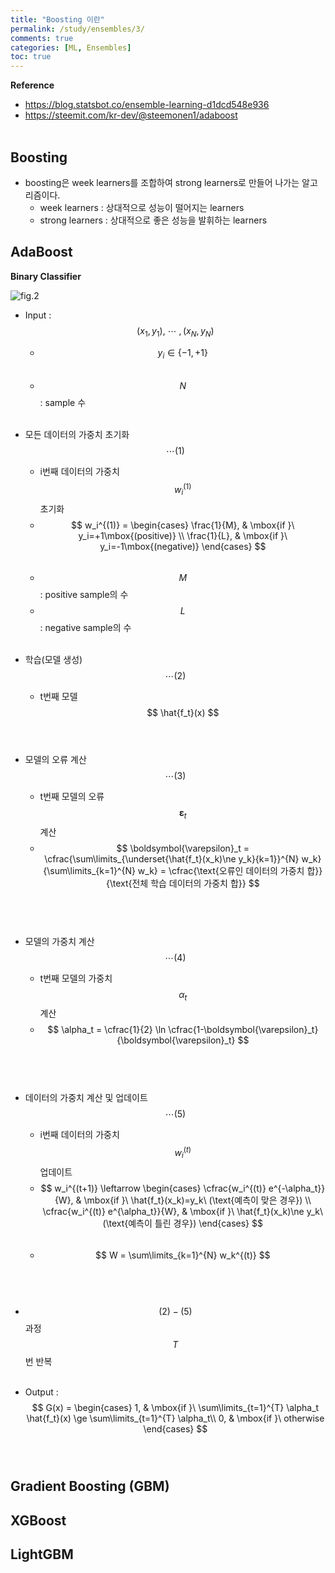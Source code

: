 ```yaml
---
title: "Boosting 이란"
permalink: /study/ensembles/3/
comments: true
categories: [ML, Ensembles]
toc: true
---
```


**Reference**

- https://blog.statsbot.co/ensemble-learning-d1dcd548e936
- https://steemit.com/kr-dev/@steemonen1/adaboost
<br><br>

## Boosting

- boosting은 week learners를 조합하여 strong learners로 만들어 나가는 알고리즘이다.
  - week learners : 상대적으로 성능이 떨어지는 learners
  - strong learners : 상대적으로 좋은 성능을 발휘하는 learners


## AdaBoost

**Binary Classifier**

![fig.2](../images/ensembles_3_2.png)

- Input : $$ (x_1, y_1),\ \cdots\ ,(x_N, y_N) $$
  - $$ y_i \in \{-1, +1\} $$ <br>
  - $$ N $$ : sample 수
<br><br>

- 모든 데이터의 가중치 초기화 $$ \cdots(1) $$
  - i번째 데이터의 가중치 $$ w_i^{(1)} $$ 초기화
  - $$ w_i^{(1)} =
    \begin{cases}
    \frac{1}{M}, & \mbox{if }\ y_i=+1\mbox{(positive)} \\
    \frac{1}{L}, & \mbox{if }\ y_i=-1\mbox{(negative)}
    \end{cases} $$ <br>
  - $$ M $$ : positive sample의 수
  - $$ L $$ : negative sample의 수
<br><br>

- 학습(모델 생성) $$ \cdots(2) $$
  - t번째 모델 $$ \hat{f_t}(x) $$
<br><br>

- 모델의 오류 계산 $$ \cdots(3) $$
  - t번째 모델의 오류 $$ \boldsymbol{\varepsilon}_t $$ 계산
  - $$ \boldsymbol{\varepsilon}_t =
    \cfrac{\sum\limits_{\underset{\hat{f_t}(x_k)\ne y_k}{k=1}}^{N} w_k}
    {\sum\limits_{k=1}^{N} w_k} =
    \cfrac{\text{오류인 데이터의 가중치 합}}{\text{전체 학습 데이터의 가중치 합}} $$ <br>
<br><br>

- 모델의 가중치 계산 $$ \cdots(4) $$
  - t번째 모델의 가중치 $$ \alpha_t $$ 계산
  - $$ \alpha_t = \cfrac{1}{2}
    \ln \cfrac{1-\boldsymbol{\varepsilon}_t}{\boldsymbol{\varepsilon}_t} $$ <br>
<br><br>

- 데이터의 가중치 계산 및 업데이트 $$ \cdots(5) $$
  - i번째 데이터의 가중치 $$ w_i^{(t)} $$ 업데이트
  - $$ w_i^{(t+1)} \leftarrow
    \begin{cases}
    \cfrac{w_i^{(t)} e^{-\alpha_t}}{W}, & \mbox{if }\ \hat{f_t}(x_k)=y_k\ (\text{예측이 맞은 경우}) \\
    \cfrac{w_i^{(t)} e^{\alpha_t}}{W}, & \mbox{if }\ \hat{f_t}(x_k)\ne y_k\ (\text{예측이 틀린 경우})
    \end{cases} $$ <br>
  - $$ W = \sum\limits_{k=1}^{N} w_k^{(t)} $$ <br>
<br><br>

- $$ (2)-(5) $$ 과정 $$ T $$번 반복
<br><br>

- Output : $$ G(x) =
  \begin{cases}
  1, & \mbox{if }\ \sum\limits_{t=1}^{T} \alpha_t \hat{f_t}(x) \ge \sum\limits_{t=1}^{T} \alpha_t\\
  0, & \mbox{if }\ otherwise
  \end{cases} $$
<br><br>

## Gradient Boosting (GBM)

## XGBoost

## LightGBM
